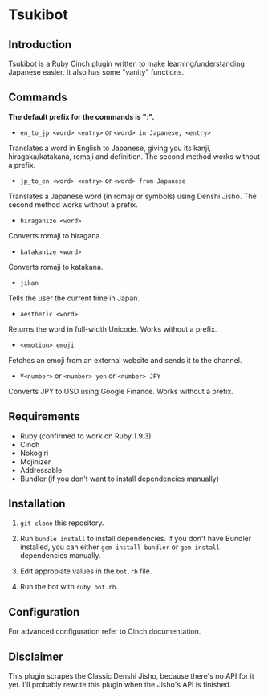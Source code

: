 # Tsukibot
## Introduction
Tsukibot is a Ruby Cinch plugin written to make learning/understanding Japanese easier. It also has some "vanity" functions.

## Commands

__The default prefix for the commands is ":".__


- `en_to_jp <word> <entry>` or `<word> in Japanese, <entry>`

Translates a word in English to Japanese, giving you its kanji, hiragaka/katakana, romaji and definition. The second method works without a prefix.


- `jp_to_en <word> <entry>` or `<word> from Japanese`

Translates a Japanese word (in romaji or symbols) using Denshi Jisho. The second method works without a prefix.


- `hiraganize <word>`

Converts romaji to hiragana.


- `katakanize <word>`

Converts romaji to katakana.


- `jikan`

Tells the user the current time in Japan.


- `aesthetic <word>`

Returns the word in full-width Unicode. Works without a prefix.


- `<emotion> emoji`

Fetches an emoji from an external website and sends it to the channel.

- `¥<number>` or `<number> yen` or `<number> JPY`

Converts JPY to USD using Google Finance. Works without a prefix.

## Requirements
- Ruby (confirmed to work on Ruby 1.9.3)
- Cinch
- Nokogiri
- Mojinizer
- Addressable
- Bundler (if you don't want to install dependencies manually)

## Installation
1. `git clone` this repository.

2. Run `bundle install` to install dependencies. If you don't have Bundler installed, you can either `gem install bundler` or `gem install` dependencies manually.

3. Edit appropiate values in the `bot.rb` file.

4. Run the bot with `ruby bot.rb`.

## Configuration
For advanced configuration refer to Cinch documentation.

## Disclaimer
This plugin scrapes the Classic Denshi Jisho, because there's no API for it yet. I'll probably rewrite this plugin when the Jisho's API is finished.
